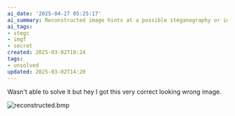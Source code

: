 ```yaml
---
ai_date: '2025-04-27 05:25:17'
ai_summary: Reconstructed image hints at a possible steganography or image-based challenge
ai_tags:
- stegc
- imgf
- secret
created: 2025-03-02T10:24
tags:
- unsolved
updated: 2025-03-02T14:20
---
```


Wasn't able to solve it but hey I got this very correct looking wrong image.

![reconstructed.bmp](https://res.cloudinary.com/kumonochisanaka/image/upload/v1740943231/2025/03/e04215679d8d2b351fb3862bd011e2bc.bmp)